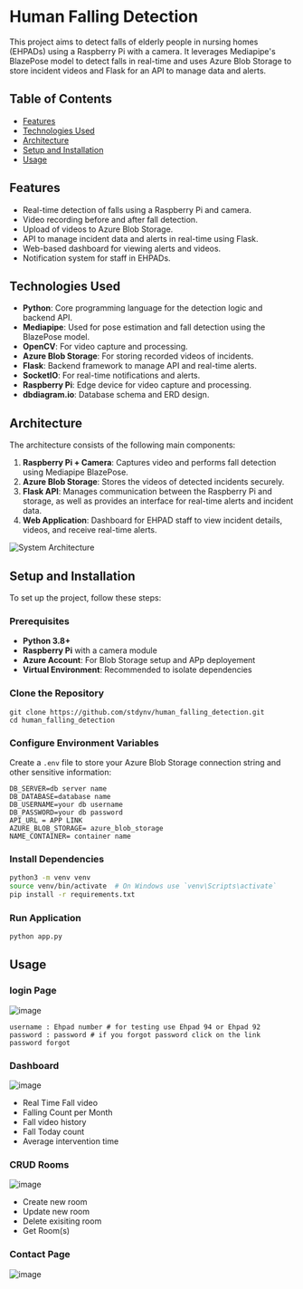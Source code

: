 # Human Falling Detection

This project aims to detect falls of elderly people in nursing homes (EHPADs) using a Raspberry Pi with a camera. It leverages Mediapipe's BlazePose model to detect falls in real-time and uses Azure Blob Storage to store incident videos and Flask for an API to manage data and alerts.

## Table of Contents

- [Features](#features)
- [Technologies Used](#technologies-used)
- [Architecture](#architecture)
- [Setup and Installation](#setup-and-installation)
- [Usage](#usage)

## Features

- Real-time detection of falls using a Raspberry Pi and camera.
- Video recording before and after fall detection.
- Upload of videos to Azure Blob Storage.
- API to manage incident data and alerts in real-time using Flask.
- Web-based dashboard for viewing alerts and videos.
- Notification system for staff in EHPADs.

## Technologies Used

- **Python**: Core programming language for the detection logic and backend API.
- **Mediapipe**: Used for pose estimation and fall detection using the BlazePose model.
- **OpenCV**: For video capture and processing.
- **Azure Blob Storage**: For storing recorded videos of incidents.
- **Flask**: Backend framework to manage API and real-time alerts.
- **SocketIO**: For real-time notifications and alerts.
- **Raspberry Pi**: Edge device for video capture and processing.
- **dbdiagram.io**: Database schema and ERD design.

## Architecture

The architecture consists of the following main components:

1. **Raspberry Pi + Camera**: Captures video and performs fall detection using Mediapipe BlazePose.
2. **Azure Blob Storage**: Stores the videos of detected incidents securely.
3. **Flask API**: Manages communication between the Raspberry Pi and storage, as well as provides an interface for real-time alerts and incident data.
4. **Web Application**: Dashboard for EHPAD staff to view incident details, videos, and receive real-time alerts.

![System Architecture](https://github.com/user-attachments/assets/ccb72c29-16a7-4b9d-a1db-b9c2352ba552)


## Setup and Installation

To set up the project, follow these steps:

### Prerequisites

- **Python 3.8+**
- **Raspberry Pi** with a camera module
- **Azure Account**: For Blob Storage setup and APp deployement
- **Virtual Environment**: Recommended to isolate dependencies

### Clone the Repository

```
git clone https://github.com/stdynv/human_falling_detection.git
cd human_falling_detection
```

### Configure Environment Variables
Create a ```.env``` file to store your Azure Blob Storage connection string and other sensitive information:

```
DB_SERVER=db server name
DB_DATABASE=database name 
DB_USERNAME=your db username
DB_PASSWORD=your db password
API_URL = APP LINK
AZURE_BLOB_STORAGE= azure_blob_storage
NAME_CONTAINER= container name
```

### Install Dependencies
```bash
python3 -m venv venv
source venv/bin/activate  # On Windows use `venv\Scripts\activate`
pip install -r requirements.txt
```

### Run Application 

```bash
python app.py
```
## Usage

### login Page 
![image](https://github.com/user-attachments/assets/a90ef40d-6690-485d-97f7-d2739cece5e2)

```
username : Ehpad number # for testing use Ehpad 94 or Ehpad 92 
password : password # if you forgot password click on the link password forgot
```
### Dashboard
![image](https://github.com/user-attachments/assets/541c0cb3-8e3f-47af-b0c5-78687d3b3f31)
- Real Time Fall video
- Falling Count per Month
- Fall video history
- Fall Today count
- Average intervention time 

### CRUD Rooms 
![image](https://github.com/user-attachments/assets/ffbde0e0-f2d4-441a-b038-74af114229b2)

- Create new room
- Update new room
- Delete exisiting room
- Get Room(s)

### Contact Page 
![image](https://github.com/user-attachments/assets/44eb1093-a46f-47f1-bc2c-645e50746f9b)





